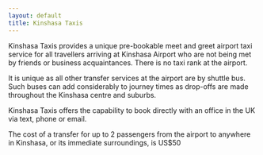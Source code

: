 ```yaml
---
layout: default
title: Kinshasa Taxis
---
```


Kinshasa Taxis provides a unique pre-bookable meet and greet airport taxi service for all travellers arriving at Kinshasa Airport who are not being met by friends or business acquaintances. There is no taxi rank at the airport.

It is unique as all other transfer services at the airport are by shuttle bus. Such buses can add considerably to journey times as drop-offs are made throughout the Kinshasa centre and suburbs.

Kinshasa Taxis offers the capability to book directly with an office in the UK via text, phone or email.

The cost of a transfer for up to 2 passengers from the airport to anywhere in Kinshasa, or its immediate surroundings, is US$50

